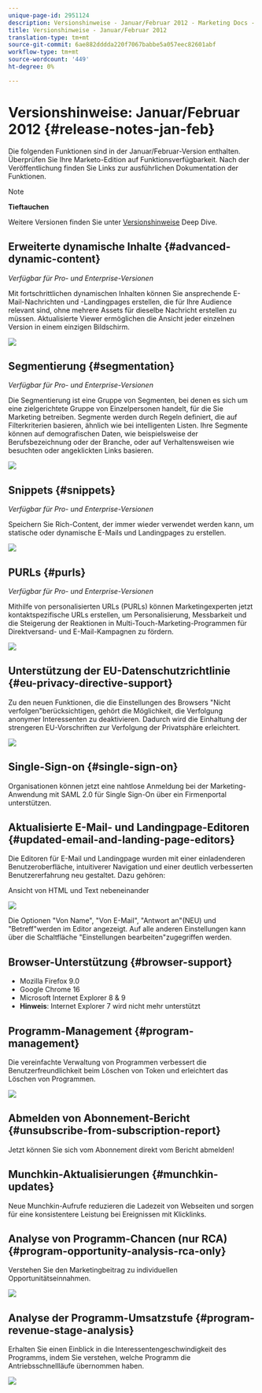 ```yaml
---
unique-page-id: 2951124
description: Versionshinweise - Januar/Februar 2012 - Marketing Docs - Produktdokumentation
title: Versionshinweise - Januar/Februar 2012
translation-type: tm+mt
source-git-commit: 6ae882dddda220f7067babbe5a057eec82601abf
workflow-type: tm+mt
source-wordcount: '449'
ht-degree: 0%

---
```



# Versionshinweise: Januar/Februar 2012 {#release-notes-jan-feb}

Die folgenden Funktionen sind in der Januar/Februar-Version enthalten. Überprüfen Sie Ihre Marketo-Edition auf Funktionsverfügbarkeit. Nach der Veröffentlichung finden Sie Links zur ausführlichen Dokumentation der Funktionen.

>[!NOTE]
>
>**Tieftauchen**
>
>Weitere Versionen finden Sie unter [Versionshinweise](https://docs.marketo.com/display/docs/release+notes) Deep Dive.

## Erweiterte dynamische Inhalte {#advanced-dynamic-content}

*Verfügbar für Pro- und Enterprise-Versionen*

Mit fortschrittlichen dynamischen Inhalten können Sie ansprechende E-Mail-Nachrichten und -Landingpages erstellen, die für Ihre Audience relevant sind, ohne mehrere Assets für dieselbe Nachricht erstellen zu müssen. Aktualisierte Viewer ermöglichen die Ansicht jeder einzelnen Version in einem einzigen Bildschirm.

![](assets/image2014-9-23-9-3a50-3a27.png)

## Segmentierung {#segmentation}

*Verfügbar für Pro- und Enterprise-Versionen*

Die Segmentierung ist eine Gruppe von Segmenten, bei denen es sich um eine zielgerichtete Gruppe von Einzelpersonen handelt, für die Sie Marketing betreiben. Segmente werden durch Regeln definiert, die auf Filterkriterien basieren, ähnlich wie bei intelligenten Listen. Ihre Segmente können auf demografischen Daten, wie beispielsweise der Berufsbezeichnung oder der Branche, oder auf Verhaltensweisen wie besuchten oder angeklickten Links basieren.

![](assets/image2014-9-23-9-3a50-3a42.png)

## Snippets {#snippets}

*Verfügbar für Pro- und Enterprise-Versionen*

Speichern Sie Rich-Content, der immer wieder verwendet werden kann, um statische oder dynamische E-Mails und Landingpages zu erstellen.

![](assets/image2014-9-23-9-3a50-3a58.png)

## PURLs {#purls}

*Verfügbar für Pro- und Enterprise-Versionen*

Mithilfe von personalisierten URLs (PURLs) können Marketingexperten jetzt kontaktspezifische URLs erstellen, um Personalisierung, Messbarkeit und die Steigerung der Reaktionen in Multi-Touch-Marketing-Programmen für Direktversand- und E-Mail-Kampagnen zu fördern.

![](assets/image2014-9-23-9-3a51-3a11.png)

## Unterstützung der EU-Datenschutzrichtlinie {#eu-privacy-directive-support}

Zu den neuen Funktionen, die die Einstellungen des Browsers &quot;Nicht verfolgen&quot;berücksichtigen, gehört die Möglichkeit, die Verfolgung anonymer Interessenten zu deaktivieren. Dadurch wird die Einhaltung der strengeren EU-Vorschriften zur Verfolgung der Privatsphäre erleichtert.

![](assets/image2014-9-23-9-3a51-3a32.png)

## Single-Sign-on {#single-sign-on}

Organisationen können jetzt eine nahtlose Anmeldung bei der Marketing-Anwendung mit SAML 2.0 für Single Sign-On über ein Firmenportal unterstützen.

## Aktualisierte E-Mail- und Landingpage-Editoren {#updated-email-and-landing-page-editors}

Die Editoren für E-Mail und Landingpage wurden mit einer einladenderen Benutzeroberfläche, intuitiverer Navigation und einer deutlich verbesserten Benutzererfahrung neu gestaltet. Dazu gehören:

Ansicht von HTML und Text nebeneinander

![](assets/image2014-9-23-9-3a51-3a54.png)

Die Optionen &quot;Von Name&quot;, &quot;Von E-Mail&quot;, &quot;Antwort an&quot;(NEU) und &quot;Betreff&quot;werden im Editor angezeigt. Auf alle anderen Einstellungen kann über die Schaltfläche &quot;Einstellungen bearbeiten&quot;zugegriffen werden.

## Browser-Unterstützung {#browser-support}

* Mozilla Firefox 9.0
* Google Chrome 16
* Microsoft Internet Explorer 8 &amp; 9
* **Hinweis**: Internet Explorer 7 wird nicht mehr unterstützt

## Programm-Management {#program-management}

Die vereinfachte Verwaltung von Programmen verbessert die Benutzerfreundlichkeit beim Löschen von Token und erleichtert das Löschen von Programmen.

![](assets/image2014-9-23-9-3a52-3a11.png)

## Abmelden von Abonnement-Bericht {#unsubscribe-from-subscription-report}

Jetzt können Sie sich vom Abonnement direkt vom Bericht abmelden!

## Munchkin-Aktualisierungen {#munchkin-updates}

Neue Munchkin-Aufrufe reduzieren die Ladezeit von Webseiten und sorgen für eine konsistentere Leistung bei Ereignissen mit Klicklinks.

## Analyse von Programm-Chancen (nur RCA) {#program-opportunity-analysis-rca-only}

Verstehen Sie den Marketingbeitrag zu individuellen Opportunitätseinnahmen.

![](assets/image2014-9-23-9-3a52-3a30.png)

## Analyse der Programm-Umsatzstufe {#program-revenue-stage-analysis}

Erhalten Sie einen Einblick in die Interessentengeschwindigkeit des Programms, indem Sie verstehen, welche Programm die Antriebsschnellläufe übernommen haben.

![](assets/image2014-9-23-9-3a52-3a47.png)


